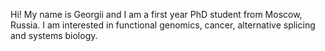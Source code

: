 Hi! My name is Georgii and I am a first year PhD student from Moscow, Russia. I am interested in functional genomics, cancer, alternative splicing and systems biology.
